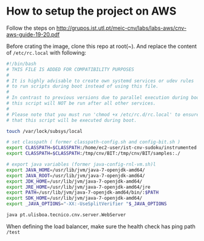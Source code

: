 # How to setup the project on AWS

Follow the steps on <http://grupos.ist.utl.pt/meic-cnv/labs/labs-aws/cnv-aws-guide-19-20.pdf>

Before crating the image, clone this repo at root(~). And replace the content of `/etc/rc.local` with following:

```bash
#!/bin/bash
# THIS FILE IS ADDED FOR COMPATIBILITY PURPOSES
#
# It is highly advisable to create own systemd services or udev rules
# to run scripts during boot instead of using this file.
#
# In contrast to previous versions due to parallel execution during boot
# this script will NOT be run after all other services.
#
# Please note that you must run 'chmod +x /etc/rc.d/rc.local' to ensure
# that this script will be executed during boot.

touch /var/lock/subsys/local

# set classpath ( former classpath-config.sh and config-bit.sh )
export CLASSPATH=$CLASSPATH:/home/ec2-user/ist-cnv-sudoku/instrumented:/home/ec2-user/ist-cnv-sudoku/project:/home/ec2-user/ist-cnv-sudoku/BIT:/home/ec2-user/ist-cnv-sudoku/BIT/samples:.
export CLASSPATH=$CLASSPATH:/tmp/cnv/BIT:/tmp/cnv/BIT/samples:./

# export java variables (former java-config-rnl-vm.sh)l
export JAVA_HOME=/usr/lib/jvm/java-7-openjdk-amd64/
export JAVA_ROOT=/usr/lib/jvm/java-7-openjdk-amd64/
export JDK_HOME=/usr/lib/jvm/java-7-openjdk-amd64/
export JRE_HOME=/usr/lib/jvm/java-7-openjdk-amd64/jre
export PATH=/usr/lib/jvm/java-7-openjdk-amd64/bin/:$PATH
export SDK_HOME=/usr/lib/jvm/java-7-openjdk-amd64/
export _JAVA_OPTIONS="-XX:-UseSplitVerifier "$_JAVA_OPTIONS

java pt.ulisboa.tecnico.cnv.server.WebServer
```

When defining the load balancer, make sure the health check has ping path `/test`
